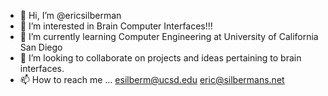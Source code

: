- 👋 Hi, I’m @ericsilberman
- 👀 I’m interested in Brain Computer Interfaces!!!
- 🌱 I’m currently learning Computer Engineering at University of California San Diego
- 💞️ I’m looking to collaborate on projects and ideas pertaining to brain interfaces.
- 📫 How to reach me ...
esilberm@ucsd.edu
eric@silbermans.net

<!---
ericsilberman/ericsilberman is a ✨ special ✨ repository because its `README.md` (this file) appears on your GitHub profile.
You can click the Preview link to take a look at your changes.
--->
